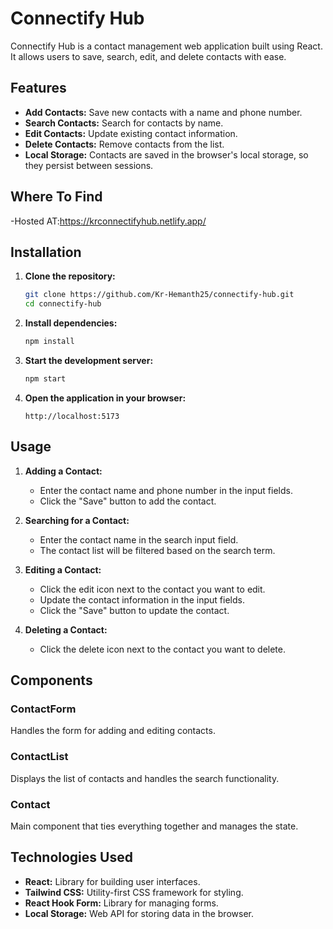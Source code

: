 # Connectify Hub

Connectify Hub is a contact management web application built using React. It allows users to save, search, edit, and delete contacts with ease.

## Features

- **Add Contacts:** Save new contacts with a name and phone number.
- **Search Contacts:** Search for contacts by name.
- **Edit Contacts:** Update existing contact information.
- **Delete Contacts:** Remove contacts from the list.
- **Local Storage:** Contacts are saved in the browser's local storage, so they persist between sessions.

## Where To Find
-Hosted AT:https://krconnectifyhub.netlify.app/

## Installation

1. **Clone the repository:**
    ```bash
    git clone https://github.com/Kr-Hemanth25/connectify-hub.git
    cd connectify-hub
    ```

2. **Install dependencies:**
    ```bash
    npm install
    ```

3. **Start the development server:**
    ```bash
    npm start
    ```

4. **Open the application in your browser:**
    ```
    http://localhost:5173
    ```

## Usage

1. **Adding a Contact:**
   - Enter the contact name and phone number in the input fields.
   - Click the "Save" button to add the contact.

2. **Searching for a Contact:**
   - Enter the contact name in the search input field.
   - The contact list will be filtered based on the search term.

3. **Editing a Contact:**
   - Click the edit icon next to the contact you want to edit.
   - Update the contact information in the input fields.
   - Click the "Save" button to update the contact.

4. **Deleting a Contact:**
   - Click the delete icon next to the contact you want to delete.

## Components

### ContactForm

Handles the form for adding and editing contacts.

### ContactList

Displays the list of contacts and handles the search functionality.

### Contact

Main component that ties everything together and manages the state.

## Technologies Used

- **React:** Library for building user interfaces.
- **Tailwind CSS:** Utility-first CSS framework for styling.
- **React Hook Form:** Library for managing forms.
- **Local Storage:** Web API for storing data in the browser.



